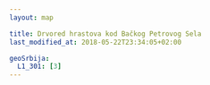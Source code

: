 ```yaml
---
layout: map

title: Drvored hrastova kod Bačkog Petrovog Sela
last_modified_at: 2018-05-22T23:34:05+02:00

geoSrbija:
  L1_301: [3]
---
```

